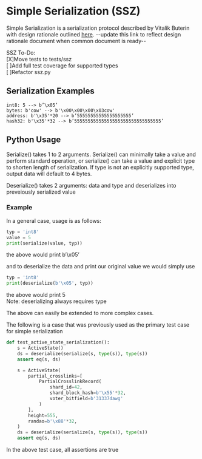 # Simple Serialization (SSZ)

Simple Serialization is a serialization protocol described by Vitalik Buterin with design rationale outlined [here](https://github.com/ethereum/beacon_chain/tree/master/ssz). --update this link to reflect design rationale document when common document is ready--

SSZ To-Do:  
[X]Move tests to tests/ssz  
[ ]Add full test coverage for supported types  
[ ]Refactor ssz.py  

## Serialization Examples 
```
int8: 5 --> b’\x05’
bytes: b'cow' --> b'\x00\x00\x00\x03cow'
address: b'\x35'*20 --> b’55555555555555555555’
hash32: b'\x35'*32 --> b’55555555555555555555555555555555’
```
## Python Usage 

Serialize() takes 1 to 2 arguments. Serialize() can minimally take a value and perform standard operation, or serialize() can take a value and explicit type to shorten length of serialization. If type is not an explicitly supported type, output data will default to 4 bytes. 

Deserialize() takes 2 arguments: data and type and deserializes into preveiously serialized value 

### Example 

In a general case, usage is as follows: 

```python
typ = 'int8'
value = 5
print(serialize(value, typ))
```
the above would print
b’\x05’

and to deserialize the data and print our original value we would simply use
```python
typ = 'int8'
print(deserialize(b'\x05', typ))
```
the above would print 
5  
Note: deserializing always requires type

The above can easily be extended to more complex cases.

The following is a case that was previously used as the primary test case for simple serialization
```python
def test_active_state_serialization():
    s = ActiveState()
    ds = deserialize(serialize(s, type(s)), type(s))
    assert eq(s, ds)

    s = ActiveState(
        partial_crosslinks=[
            PartialCrosslinkRecord(
                shard_id=42,
                shard_block_hash=b'\x55'*32,
                voter_bitfield=b'31337dawg'
            )
        ],
        height=555,
        randao=b'\x88'*32,
    )
    ds = deserialize(serialize(s, type(s)), type(s))
    assert eq(s, ds)
```
In the above test case, all assertions are true
